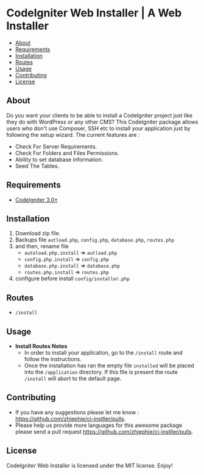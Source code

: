 # CodeIgniter Web Installer | A Web Installer

- [About](#about)
- [Requirements](#requirements)
- [Installation](#installation)
- [Routes](#routes)
- [Usage](#usage)
- [Contributing](#contributing)
- [License](#license)

## About

Do you want your clients to be able to install a CodeIgniter project just like they do with WordPress or any other CMS?
This CodeIgniter package allows users who don't use Composer, SSH etc to install your application just by following the setup wizard.
The current features are :

- Check For Server Requirements.
- Check For Folders and Files Permissions.
- Ability to set database information.
- Seed The Tables.

## Requirements

* [CodeIgniter 3.0+](https://codeigniter.com)

## Installation

1. Download zip file.
2. Backups file `autload.php`, `config.php`, `database.php`, `routes.php`
3. and then, rename file
	- `autoload.php.install` => `autload.php`
	- `config.php.install` => `config.php`
	- `database.php.install` => `database.php`
	- `routes.php.install` => `routes.php`
4. configure before install `config/installer.php`

## Routes

* `/install`

## Usage

* **Install Routes Notes**
	* In order to install your application, go to the `/install` route and follow the instructions.
	* Once the installation has ran the empty file `installed` will be placed into the `/application` directory. If this file is present the route `/install` will abort to the default page.

## Contributing

* If you have any suggestions please let me know : https://github.com/zhiephie/ci-instller/pulls.
* Please help us provide more languages for this awesome package please send a pull request https://github.com/zhiephie/ci-instller/pulls.

## License

CodeIgniter Web Installer is licensed under the MIT license. Enjoy!
